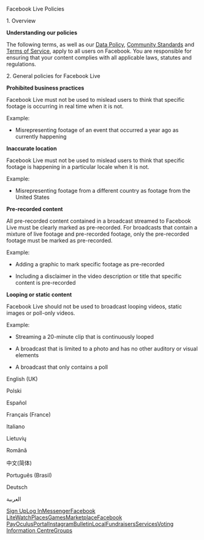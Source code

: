 Facebook Live Policies

1\. Overview

**Understanding our policies**

The following terms, as well as our [Data Policy](https://www.facebook.com/about/privacy/), [Community Standards](https://www.facebook.com/communitystandards/) and [Terms of Service](https://www.facebook.com/legal/terms), apply to all users on Facebook. You are responsible for ensuring that your content complies with all applicable laws, statutes and regulations.

2\. General policies for Facebook Live

**Prohibited business practices**

Facebook Live must not be used to mislead users to think that specific footage is occurring in real time when it is not.

Example:

*   Misrepresenting footage of an event that occurred a year ago as currently happening

**Inaccurate location**

Facebook Live must not be used to mislead users to think that specific footage is happening in a particular locale when it is not.

Example:

*   Misrepresenting footage from a different country as footage from the United States

**Pre-recorded content**

All pre-recorded content contained in a broadcast streamed to Facebook Live must be clearly marked as pre-recorded. For broadcasts that contain a mixture of live footage and pre-recorded footage, only the pre-recorded footage must be marked as pre-recorded.

Example:

*   Adding a graphic to mark specific footage as pre-recorded

*   Including a disclaimer in the video description or title that specific content is pre-recorded

**Looping or static content**

Facebook Live should not be used to broadcast looping videos, static images or poll-only videos.

Example:

*   Streaming a 20-minute clip that is continuously looped

*   A broadcast that is limited to a photo and has no other auditory or visual elements

*   A broadcast that only contains a poll

English (UK)

Polski

Español

Français (France)

Italiano

Lietuvių

Română

中文(简体)

Português (Brasil)

Deutsch

العربية

[Sign Up](https://www.facebook.com/reg/)[Log In](https://www.facebook.com/login/)[Messenger](https://l.facebook.com/l.php?u=https%3A%2F%2Fmessenger.com%2F&h=AT11p5vB4Qo3D5H9t7RoQDS2FQ5t3QTraPEDGdSrH2HKRto7ub9IpOaTtkz6ZOn8wcaXXiXnS6z647FpwYuV95MmJI4mTD_b7iM-euThUmtbpSRktA1BKA9_j3TMySKBaCxbATiunnsDzKr9NKo91wpKklU4k7djaPJC7g)[Facebook Lite](https://www.facebook.com/lite/)[Watch](https://en-gb.facebook.com/watch/)[Places](https://www.facebook.com/places/)[Games](https://www.facebook.com/games/)[Marketplace](https://www.facebook.com/marketplace/)[Facebook Pay](https://pay.facebook.com/)[Oculus](https://l.facebook.com/l.php?u=https%3A%2F%2Fwww.oculus.com%2F&h=AT11p5vB4Qo3D5H9t7RoQDS2FQ5t3QTraPEDGdSrH2HKRto7ub9IpOaTtkz6ZOn8wcaXXiXnS6z647FpwYuV95MmJI4mTD_b7iM-euThUmtbpSRktA1BKA9_j3TMySKBaCxbATiunnsDzKr9NKo91wpKklU4k7djaPJC7g)[Portal](https://portal.facebook.com/)[Instagram](https://l.facebook.com/l.php?u=https%3A%2F%2Fwww.instagram.com%2F&h=AT11p5vB4Qo3D5H9t7RoQDS2FQ5t3QTraPEDGdSrH2HKRto7ub9IpOaTtkz6ZOn8wcaXXiXnS6z647FpwYuV95MmJI4mTD_b7iM-euThUmtbpSRktA1BKA9_j3TMySKBaCxbATiunnsDzKr9NKo91wpKklU4k7djaPJC7g)[Bulletin](https://www.bulletin.com/)[Local](https://www.facebook.com/local/lists/245019872666104/)[Fundraisers](https://www.facebook.com/fundraisers/)[Services](https://www.facebook.com/biz/directory/)[Voting Information Centre](https://www.facebook.com/votinginformationcenter/?entry_point=c2l0ZQ%3D%3D)[Groups](https://www.facebook.com/groups/explore/)